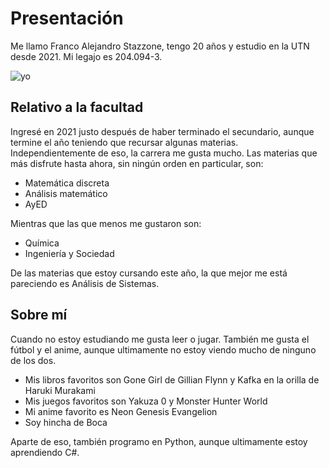 # Presentación

Me llamo Franco Alejandro Stazzone, tengo 20 años y estudio en la UTN desde 2021. Mi legajo es 204.094-3. 

![yo](https://user-images.githubusercontent.com/111480099/230492299-12a4a2fd-369b-4b09-af44-da13db7e2a7b.jpg)

## Relativo a la facultad

Ingresé en 2021 justo después de haber terminado el secundario, aunque termine el año teniendo que recursar algunas materias. Independientemente de eso, la carrera me gusta mucho.
Las materias que más disfrute hasta ahora, sin ningún orden en particular, son:
- Matemática discreta
- Análisis matemático
- AyED

Mientras que las que menos me gustaron son:
- Química
- Ingeniería y Sociedad

De las materias que estoy cursando este año, la que mejor me está pareciendo es Análisis de Sistemas.

## Sobre mí

Cuando no estoy estudiando me gusta leer o jugar. También me gusta el fútbol y el anime, aunque ultimamente no estoy viendo mucho de ninguno de los dos.
- Mis libros favoritos son Gone Girl de Gillian Flynn y Kafka en la orilla de Haruki Murakami
- Mis juegos favoritos son Yakuza 0 y Monster Hunter World
- Mi anime favorito es Neon Genesis Evangelion
- Soy hincha de Boca

Aparte de eso, también programo en Python, aunque ultimamente estoy aprendiendo C#.

